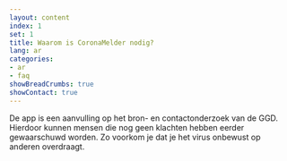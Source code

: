```yaml
---
layout: content
index: 1
set: 1
title: Waarom is CoronaMelder nodig?
lang: ar
categories:
- ar
- faq
showBreadCrumbs: true
showContact: true
---
```


De app is een aanvulling op het bron- en contactonderzoek van de GGD. Hierdoor kunnen mensen die nog geen klachten hebben eerder gewaarschuwd worden. Zo voorkom je dat je het virus onbewust op anderen overdraagt.
 